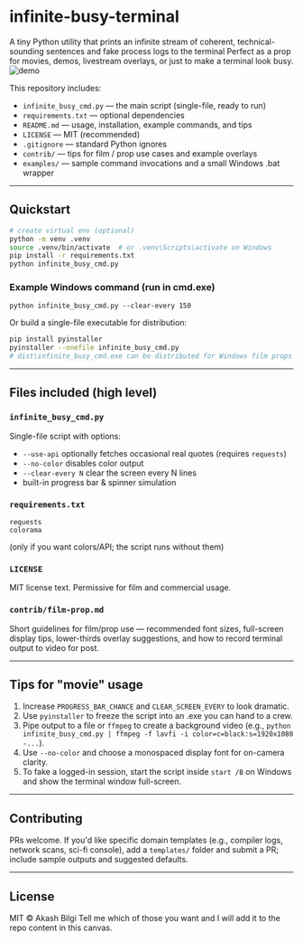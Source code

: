 # infinite-busy-terminal

A tiny Python utility that prints an infinite stream of coherent, technical-sounding sentences and fake process logs to the terminal
Perfect as a prop for movies, demos, livestream overlays, or just to make a terminal look busy.
![demo](https://github.com/user-attachments/assets/acf6c01a-d244-4ba6-af5e-d0043f670cd6)

This repository includes:

* `infinite_busy_cmd.py` — the main script (single-file, ready to run)
* `requirements.txt` — optional dependencies
* `README.md` — usage, installation, example commands, and tips
* `LICENSE` — MIT (recommended)
* `.gitignore` — standard Python ignores
* `contrib/` — tips for film / prop use cases and example overlays
* `examples/` — sample command invocations and a small Windows .bat wrapper

---

## Quickstart

```bash
# create virtual env (optional)
python -m venv .venv
source .venv/bin/activate  # or .venv\Scripts\activate on Windows
pip install -r requirements.txt
python infinite_busy_cmd.py
```

### Example Windows command (run in cmd.exe)

```
python infinite_busy_cmd.py --clear-every 150
```

Or build a single-file executable for distribution:

```bash
pip install pyinstaller
pyinstaller --onefile infinite_busy_cmd.py
# dist\infinite_busy_cmd.exe can be distributed for Windows film props
```

---

## Files included (high level)

### `infinite_busy_cmd.py`

Single-file script with options:

* `--use-api` optionally fetches occasional real quotes (requires `requests`)
* `--no-color` disables color output
* `--clear-every N` clear the screen every N lines
* built-in progress bar & spinner simulation

### `requirements.txt`

```
requests
colorama
```

(only if you want colors/API; the script runs without them)

### `LICENSE`

MIT license text. Permissive for film and commercial usage.

### `contrib/film-prop.md`

Short guidelines for film/prop use — recommended font sizes, full-screen display tips, lower-thirds overlay suggestions, and how to record terminal output to video for post.

---

## Tips for "movie" usage

1. Increase `PROGRESS_BAR_CHANCE` and `CLEAR_SCREEN_EVERY` to look dramatic.
2. Use `pyinstaller` to freeze the script into an .exe you can hand to a crew.
3. Pipe output to a file or `ffmpeg` to create a background video (e.g., `python infinite_busy_cmd.py | ffmpeg -f lavfi -i color=c=black:s=1920x1080 -...`).
4. Use `--no-color` and choose a monospaced display font for on-camera clarity.
5. To fake a logged-in session, start the script inside `start /B` on Windows and show the terminal window full-screen.

---

## Contributing

PRs welcome. If you'd like specific domain templates (e.g., compiler logs, network scans, sci-fi console), add a `templates/` folder and submit a PR; include sample outputs and suggested defaults.

---

## License

MIT © Akash Bilgi
Tell me which of those you want and I will add it to the repo content in this canvas.


